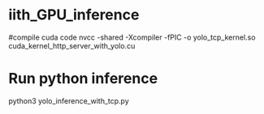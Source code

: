 # iith_GPU_inference

#compile cuda code
nvcc -shared -Xcompiler -fPIC -o yolo_tcp_kernel.so cuda_kernel_http_server_with_yolo.cu

# Run python inference
python3 yolo_inference_with_tcp.py
